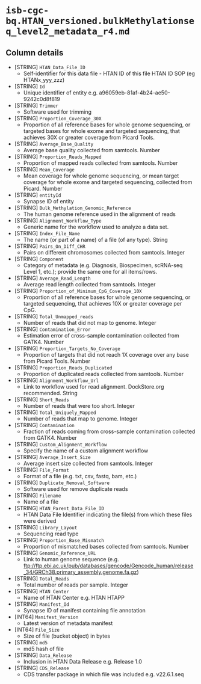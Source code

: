 # `isb-cgc-bq.HTAN_versioned.bulkMethylationseq_level2_metadata_r4.md`

## Column details

* [STRING]    `HTAN_Data_File_ID`
  - Self-identifier for this data file - HTAN ID of this file HTAN ID SOP (eg HTANx_yyy_zzz)
* [STRING]    `Id`
  - Unique identifier of entity e.g. a96059eb-81af-4b24-ae50-9242c0d8f819
* [STRING]    `Trimmer`
  - Software used for trimming
* [STRING]    `Proportion_Coverage_30X`
  - Proportion of all reference bases for whole genome sequencing, or targeted bases for whole exome and targeted sequencing, that achieves 30X or greater coverage from Picard Tools.
* [STRING]    `Average_Base_Quality`
  - Average base quality collected from samtools. Number
* [STRING]    `Proportion_Reads_Mapped`
  - Proportion of mapped reads collected from samtools. Number
* [STRING]    `Mean_Coverage`
  - Mean coverage for whole genome sequencing, or mean target coverage for whole exome and targeted sequencing, collected from Picard. Number
* [STRING]    `entityId`
  - Synapse ID of entity
* [STRING]    `Bulk_Methylation_Genomic_Reference`
  - The human genome reference used in the alignment of reads
* [STRING]    `Alignment_Workflow_Type`
  - Generic name for the workflow used to analyze a data set.
* [STRING]    `Index_File_Name`
  - The name (or part of a name) of a file (of any type). String
* [STRING]    `Pairs_On_Diff_CHR`
  - Pairs on different chromosomes collected from samtools. Integer
* [STRING]    `Component`
  - Category of metadata (e.g. Diagnosis, Biospecimen, scRNA-seq Level 1, etc.); provide the same one for all items/rows.
* [STRING]    `Average_Read_Length`
  - Average read length collected from samtools. Integer
* [STRING]    `Proportion_of_Minimum_CpG_Coverage_10X`
  - Proportion of all reference bases for whole genome sequencing, or targeted sequencing, that achieves 10X or greater coverage per CpG.
* [STRING]    `Total_Unmapped_reads`
  - Number of reads that did not map to genome. Integer
* [STRING]    `Contamination_Error`
  - Estimation error of cross-sample contamination collected from GATK4. Number
* [STRING]    `Proportion_Targets_No_Coverage`
  - Proportion of targets that did not reach 1X coverage over any base from Picard Tools. Number
* [STRING]    `Proportion_Reads_Duplicated`
  - Proportion of duplicated reads collected from samtools. Number
* [STRING]    `Alignment_Workflow_Url`
  - Link to workflow used for read alignment. DockStore.org recommended. String
* [STRING]    `Short_Reads`
  - Number of reads that were too short. Integer
* [STRING]    `Total_Uniquely_Mapped`
  - Number of reads that map to genome. Integer
* [STRING]    `Contamination`
  - Fraction of reads coming from cross-sample contamination collected from GATK4. Number
* [STRING]    `Custom_Alignment_Workflow`
  - Specify the name of a custom alignment workflow
* [STRING]    `Average_Insert_Size`
  - Average insert size collected from samtools. Integer
* [STRING]    `File_Format`
  - Format of a file (e.g. txt, csv, fastq, bam, etc.)
* [STRING]    `Duplicate_Removal_Software`
  - Software used for remove duplicate reads
* [STRING]    `Filename`
  - Name of a file
* [STRING]    `HTAN_Parent_Data_File_ID`
  - HTAN Data File Identifier indicating the file(s) from which these files were derived
* [STRING]    `Library_Layout`
  - Sequencing read type
* [STRING]    `Proportion_Base_Mismatch`
  - Proportion of mismatched bases collected from samtools. Number
* [STRING]    `Genomic_Reference_URL`
  - Link to human genome sequence (e.g. ftp://ftp.ebi.ac.uk/pub/databases/gencode/Gencode_human/release_34/GRCh38.primary_assembly.genome.fa.gz)
* [STRING]    `Total_Reads`
  - Total number of reads per sample. Integer
* [STRING]    `HTAN_Center`
  - Name of HTAN Center e.g. HTAN HTAPP
* [STRING]    `Manifest_Id`
  - Synapse ID of manifest containing file annotation
* [INT64]    `Manifest_Version`
  - Latest version of metadata manifest
* [INT64]    `File_Size`
  - Size of file (bucket object) in bytes
* [STRING]    `md5`
  - md5 hash of file
* [STRING]    `Data_Release`
  - Inclusion in HTAN Data Release e.g. Release 1.0
* [STRING]    `CDS_Release`
  - CDS transfer package in which file was included e.g. v22.6.1.seq

